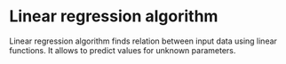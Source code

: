 # Linear regression algorithm

Linear regression algorithm finds relation between input data using linear functions. It allows to predict values for unknown parameters.
